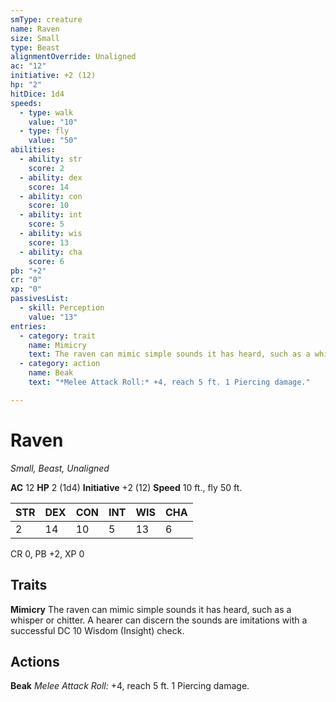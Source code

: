 ```yaml
---
smType: creature
name: Raven
size: Small
type: Beast
alignmentOverride: Unaligned
ac: "12"
initiative: +2 (12)
hp: "2"
hitDice: 1d4
speeds:
  - type: walk
    value: "10"
  - type: fly
    value: "50"
abilities:
  - ability: str
    score: 2
  - ability: dex
    score: 14
  - ability: con
    score: 10
  - ability: int
    score: 5
  - ability: wis
    score: 13
  - ability: cha
    score: 6
pb: "+2"
cr: "0"
xp: "0"
passivesList:
  - skill: Perception
    value: "13"
entries:
  - category: trait
    name: Mimicry
    text: The raven can mimic simple sounds it has heard, such as a whisper or chitter. A hearer can discern the sounds are imitations with a successful DC 10 Wisdom (Insight) check.
  - category: action
    name: Beak
    text: "*Melee Attack Roll:* +4, reach 5 ft. 1 Piercing damage."

---
```


# Raven
*Small, Beast, Unaligned*

**AC** 12
**HP** 2 (1d4)
**Initiative** +2 (12)
**Speed** 10 ft., fly 50 ft.

| STR | DEX | CON | INT | WIS | CHA |
| --- | --- | --- | --- | --- | --- |
| 2 | 14 | 10 | 5 | 13 | 6 |

CR 0, PB +2, XP 0

## Traits

**Mimicry**
The raven can mimic simple sounds it has heard, such as a whisper or chitter. A hearer can discern the sounds are imitations with a successful DC 10 Wisdom (Insight) check.

## Actions

**Beak**
*Melee Attack Roll:* +4, reach 5 ft. 1 Piercing damage.
